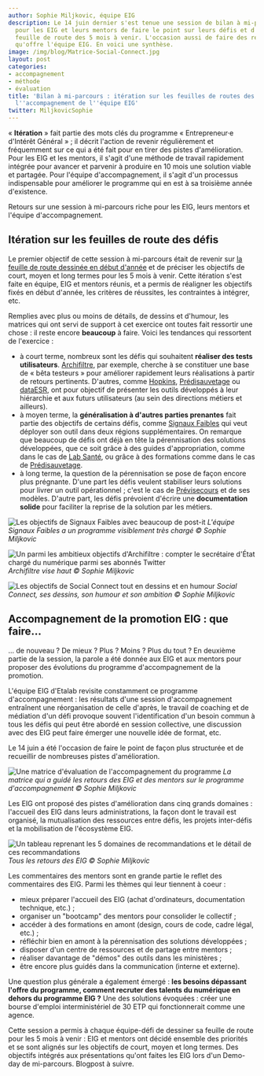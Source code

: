 ```yaml
---
author: Sophie Miljkovic, équipe EIG
description: Le 14 juin dernier s'est tenue une session de bilan à mi-parcours. L'occasion
  pour les EIG et leurs mentors de faire le point sur leurs défis et d'adapter la
  feuille de route des 5 mois à venir. L'occasion aussi de faire des retours sur l'accompagnement
  qu'offre l'équipe EIG. En voici une synthèse.
image: /img/blog/Matrice-Social-Connect.jpg
layout: post
categories:
- accompagnement
- méthode
- évaluation
title: 'Bilan à mi-parcours : itération sur les feuilles de routes des défis EIG et
  l''accompagnement de l''équipe EIG'
twitter: MiljkovicSophie
---
```


« **Itération** » fait partie des mots clés du programme
« Entrepreneur·e d'Intérêt Général » ; il décrit l'action de revenir
régulièrement et fréquemment sur ce qui a été fait pour en tirer des
pistes d'amélioration. Pour les EIG et les mentors, il s'agit d'une
méthode de travail rapidement intégrée pour avancer et parvenir à
produire en 10 mois une solution viable et partagée. Pour l'équipe
d'accompagnement, il s'agit d'un processus indispensable pour
améliorer le programme qui en est à sa troisième année d'existence.

Retours sur une session à mi-parcours riche pour les EIG, leurs
mentors et l'équipe d'accompagnement.

## Itération sur les feuilles de route des défis

Le premier objectif de cette session à mi-parcours était de revenir
sur [la feuille de route dessinée en début
d'année](https://entrepreneur-interet-general.etalab.gouv.fr/posts/2018/04/04/construire-une-feuille-de-route-partagee/)
et de préciser les objectifs de court, moyen et long termes pour les 5
mois à venir. Cette itération s'est faite en équipe, EIG et mentors
réunis, et a permis de réaligner les objectifs fixés en début d'année,
les critères de réussites, les contraintes à intégrer, etc.

Remplies avec plus ou moins de détails, de dessins et d'humour, les
matrices qui ont servi de support à cet exercice ont toutes fait
ressortir une chose : il reste encore **beaucoup** à faire. Voici les
tendances qui ressortent de l'exercice :

- à court terme, nombreux sont les défis qui souhaitent **réaliser des
  tests
  utilisateurs**. [Archifiltre](https://entrepreneur-interet-general.etalab.gouv.fr/defi/2017/09/26/archemse/),
  par exemple, cherche à se constituer une base de « bêta testeurs »
  pour améliorer rapidement leurs réalisations à partir de retours
  pertinents. D'autres, comme
  [Hopkins](https://entrepreneur-interet-general.etalab.gouv.fr/defi/2017/09/26/hopkins/),
  [Prédisauvetage](https://entrepreneur-interet-general.etalab.gouv.fr/defi/2017/09/26/donneesauvetagemaritime/)
  ou
  [dataESR](https://entrepreneur-interet-general.etalab.gouv.fr/defi/2017/09/26/dataesr/),
  ont pour objectif de présenter les outils développés à leur
  hiérarchie et aux futurs utilisateurs (au sein des directions
  métiers et ailleurs).
- à moyen terme, la **généralisation à d'autres parties prenantes**
  fait partie des objectifs de certains défis, comme [Signaux
  Faibles](https://entrepreneur-interet-general.etalab.gouv.fr/defi/2017/09/26/signauxfaibles/)
  qui veut déployer son outil dans deux régions supplémentaires. On
  remarque que beaucoup de défis ont déjà en tête la pérennisation des
  solutions développées, que ce soit grâce à des guides
  d'appropriation, comme dans le cas de [Lab
  Santé](https://entrepreneur-interet-general.etalab.gouv.fr/defi/2017/09/26/labsante/),
  ou grâce à des formations comme dans le cas de
  [Prédisauvetage](https://entrepreneur-interet-general.etalab.gouv.fr/defi/2017/09/26/donneesauvetagemaritime/).
- à long terme, la question de la pérennisation se pose de façon
  encore plus prégnante. D'une part les défis veulent stabiliser leurs
  solutions pour livrer un outil opérationnel ; c'est le cas de
  [Prévisecours](https://entrepreneur-interet-general.etalab.gouv.fr/defi/2017/09/26/previsecours/)
  et de ses modèles. D'autre part, les défis prévoient d'écrire une
  **documentation solide** pour faciliter la reprise de la solution
  par les métiers.

![Les objectifs de Signaux Faibles avec beaucoup de
post-it](/img/blog/Matrice-Signaux-Faibles.jpg) _L'équipe Signaux Faibles a
un programme visiblement très chargé © Sophie Miljkovic_

![Un parmi les ambitieux objectifs d'Archifiltre : compter le secrétaire d'État chargé du numérique parmi ses abonnés Twitter](/img/blog/Matrice-Archifiltre.jpg)
_Archifiltre vise haut © Sophie Miljkovic_

![Les objectifs de Social Connect tout en dessins et en humour](/img/blog/Matrice-Social-Connect.jpg)
_Social Connect, ses dessins, son humour et son ambition © Sophie Miljkovic_

## Accompagnement de la promotion EIG : que faire...

... de nouveau ? De mieux ? Plus ? Moins ? Plus du tout ? En deuxième
partie de la session, la parole a été donnée aux EIG et aux mentors
pour proposer des évolutions du programme d'accompagnement de la
promotion.

L'équipe EIG d'Etalab revisite constamment ce programme
d'accompagnement : les résultats d'une session d'accompagnement
entraînent une réorganisation de celle d'après, le travail de coaching
et de médiation d'un défi provoque souvent l'identification d'un
besoin commun à tous les défis qui peut être abordé en session
collective, une discussion avec des EIG peut faire émerger une
nouvelle idée de format, etc.

Le 14 juin a été l'occasion de faire le point de façon plus structurée
et de recueillir de nombreuses pistes d'amélioration.

![Une matrice d'évaluation de l'accompagnement du programme](/img/blog/Matrice-evaluation-accompagnement.png)
_La matrice qui a guidé les retours des EIG et des mentors sur le programme d'accompagnement © Sophie Miljkovic_

Les EIG ont proposé des pistes d'amélioration dans cinq grands
domaines : l'accueil des EIG dans leurs administrations, la façon dont
le travail est organisé, la mutualisation des ressources entre défis,
les projets inter-défis et la mobilisation de l'écosystème EIG.

![Un tableau reprenant les 5 domaines de recommandations et le détail de ces recommandations](/img/blog/Retours-EIG.png)
_Tous les retours des EIG © Sophie Miljkovic_

Les commentaires des mentors sont en grande partie le reflet des
commentaires des EIG. Parmi les thèmes qui leur tiennent à coeur : 

- mieux préparer l'accueil des EIG (achat d'ordinateurs, documentation technique, etc.) ;
- organiser un "bootcamp" des mentors pour consolider le collectif ;
- accéder à des formations en amont (design, cours de code, cadre légal, etc.) ;
- réfléchir bien en amont à la pérennisation des solutions développées ;
- disposer d'un centre de ressources et de partage entre mentors ;
- réaliser davantage de "démos" des outils dans les ministères ;
- être encore plus guidés dans la communication (interne et externe).

Une question plus générale a également émergé : **les besoins
dépassant l'offre du programme, comment recruter des talents du
numérique en dehors du programme EIG ?** Une des solutions évoquées :
créer une bourse d'emploi interministériel de 30 ETP qui
fonctionnerait comme une agence.

Cette session a permis à chaque équipe-défi de dessiner sa feuille de
route pour les 5 mois à venir : EIG et mentors ont décidé ensemble des
priorités et se sont alignés sur les objectifs de court, moyen et long
termes. Des objectifs intégrés aux présentations qu'ont faites les EIG
lors d'un Demo-day de mi-parcours. Blogpost à suivre.
